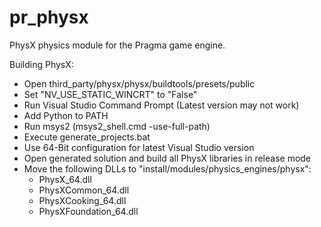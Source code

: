 # pr_physx
PhysX physics module for the Pragma game engine.

Building PhysX:
- Open third_party/physx/physx/buildtools/presets/public
- Set "NV_USE_STATIC_WINCRT" to "False"
- Run Visual Studio Command Prompt (Latest version may not work)
- Add Python to PATH
- Run msys2 (msys2_shell.cmd -use-full-path)
- Execute generate_projects.bat
- Use 64-Bit configuration for latest Visual Studio version
- Open generated solution and build all PhysX libraries in release mode
- Move the following DLLs to "install/modules/physics_engines/physx":
	- PhysX_64.dll
	- PhysXCommon_64.dll
	- PhysXCooking_64.dll
	- PhysXFoundation_64.dll